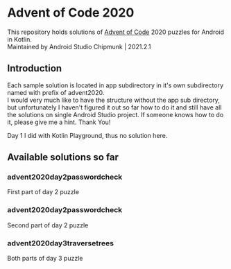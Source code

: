 # Advent of Code 2020

This repository holds solutions of [Advent of Code](https://adventofcode.com/ "Advent of Code programming puzzles") 2020 puzzles for Android in Kotlin.  
Maintained by Android Studio Chipmunk | 2021.2.1

## Introduction

Each sample solution is located in app subdirectory in it's own subdirectory named with prefix of advent2020.  
I would very much like to have the structure without the app sub directory, but unfortunately I haven't figured it out so far how to do it and still have all the solutions on single Android Studio project.
If someone knows how to do it, please give me a hint. Thank You!

Day 1 I did with Kotlin Playground, thus no solution here.

## Available solutions so far

### advent2020day2passwordcheck
First part of day 2 puzzle

### advent2020day2passwordcheck
Second part of day 2 puzzle

### advent2020day3traversetrees
Both parts of day 3 puzzle